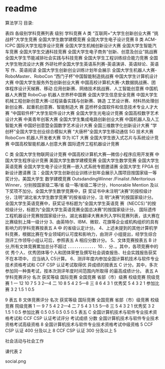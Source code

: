 # readme
算法学习
目录:

表四 各级别学科竞赛列表
级别 学科竞赛
A 类
“互联网+”大学生创新创业大赛
“挑战杯”大学生竞赛
全国大学生数学建模竞赛
全国大学生电子设计竞赛
B 类
ACM-ICPC 国际大学生程序设计竞赛
全国大学生机械创新设计大赛
全国大学生智能汽车竞赛
全国大学生交通科技竞赛
全国大学生电子商务“创新、创意及创业”挑战赛
全国大学生节能减排社会实践与科技竞赛
全国大学生工程训练综合能力竞赛
全国大学生物流设计大赛
外研社杯全国大学生英语系列赛-英语演讲、英语辩论、英语写
作、英语阅读
全国大学生创新创业训练计划年会展示
全国大学生机器人大赛-RoboMaster、RoboCon
“西门子杯”中国智能制造挑战赛
中国大学生计算机设计大赛
中国大学生服务外包创新创业大赛
中国高校计算机大赛-大数据挑战赛、团体程序设计天梯赛、移动
应用创新赛、网络技术挑战赛、人工智能创意赛
中国机器人大赛暨 RoboCup 机器人世界杯中国赛
全国大学生信息安全竞赛
中国大学生机械工程创新创意大赛-过程装备实践与创新赛、铸造
工艺设计赛、材料热处理创新创业赛、起重机创意赛、智能制造大
赛
蓝桥杯全国软件和信息技术专业人才大赛
“中国软件杯”大学生软件设计大赛
全国大学生光电设计竞赛
全国高校数字艺术设计大赛
中美青年创客大赛
全国大学生集成电路创新创业大赛
中国机器人及人工智能大赛
中国好创意暨全国数字艺术设计大赛
全国三维数字化创新设计大赛
“学创杯”全国大学生创业综合模拟大赛
“大唐杯”全国大学生移动通信 5G 技术大赛
RoboCom 机器人开发者大赛
华为 ICT 大赛
全国大学生嵌入式芯片与系统设计竞赛
中国高校智能机器人创意大赛
国际遗传工程机器设计竞赛

C 类
全国大学生物联网设计竞赛
中国高校计算机大赛—微信小程序应用开发赛
中国大学生程序设计竞赛
美国大学生数学建模竞赛
全国大学生数学竞赛
全国大学生英语竞赛
全国大学生电子设计竞赛—嵌入式系统专题邀请赛
全国大学生 FPGA 创新设计邀请赛
注：全国大学生创新创业训练计划年会展示入围项目按国家级一等奖计分。美国大学生
数学建模竞赛 OutsdandingWinner /Finalist /Meritorious Winner，分别按国家级二等/省
级一等/省级二等计分，Honorable Mention 及以下奖项不加分。全国大学生数学竞赛中，获
奖证书中未注明“决赛”的按校级计分，注明“湖北省大学生数学竞赛”的按省级计分，注
明“决赛”的按国家级计分。全国大学生英语竞赛中，获奖证书标题为“全国大学生英语竞
赛（NECCS）”的按校级计分，标题为“全国大学生英语竞赛全国总决赛”的按国家级计分。
国际遗传工程机器设计竞赛按国家级计分。湖北省翻译大赛未列入学科竞赛列表，该大赛在
比赛级别上降一级计分
3、由英特尔、IBM、微软、花旗等企业或机构组织的具有影响力的学科竞赛按表五 A 中
的省级认定计分。
4、上述未提到的其他计算机学科竞赛，根据比赛在专业领域的认可度和影响力，由测评
小组提出，经学生综合测评工作领导小组认可后，参照表五 A 相应分数计分。
5、文体竞赛按表五 B 计分,所有文体竞赛累加总分不超过 ．．．．．．．．．．．．．10．．分．。其中，各项竞赛中的优
秀个人、优秀团体等个人和团体荣誉及撰写社会调查报告、社会实践报告获奖不在本项中，
应当纳入 C5计算。
6、测评年度内参加全国计算机技术与软件专业技术资格考试和 CCF CSP 认证考试取得优
异成绩的按表五 C 计分。其中，多次参加同一种类考试，按本次测评年度时间范围内所取得
的最高成绩计分。
表五 A 学科竞赛评分
名次 获奖等级 国际竞赛 全国竞赛 省部（市）级赛 校级竞赛 院级竞赛
1 一 12 10 7 5 3
2—4 二 10 8 5 4 2
5—8 三 8 6 4 3 1
优秀奖 5 4 3 2 1
参加比赛 3 2 1.5 1 0.5

9
表五 B 文体竞赛评分
名次 获奖等级 国际竞赛 全国竞赛 省部（市）级竞赛 校级竞赛 院级竞赛
1 一 9 7 5 4 2
2—4 二 7 5 4 3 1.5
5—8 三 5 4 3 2 1
优秀奖 3 2 1.5 1 0.5
参加比赛 0.5 0.5 0.5 0.5 0.5
表五 C 全国计算机技术与软件专业技术资格考试和 CCF CSP 认证考试评分
考试成绩 分数
全国计算机技术与软件专业技术资格考试高级资格 8
全国计算机技术与软件专业技术资格考试中级资格 5
CCF CSP 认证 400 分及以上 8
CCF CSP 认证 300 分及以上 5


社会活动与社会工作

课代表 2

social.png
